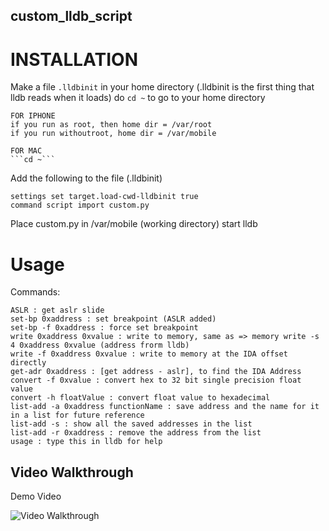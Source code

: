 ## custom_lldb_script

# INSTALLATION

Make a file ```.lldbinit``` in your home directory (.lldbinit is the first thing that lldb reads when it loads) do ```cd ~``` to go to your home directory
	
	FOR IPHONE
	if you run as root, then home dir = /var/root
	if you run withoutroot, home dir = /var/mobile
	
	FOR MAC
	```cd ~```
	
	
Add the following to the file (.lldbinit) 

	settings set target.load-cwd-lldbinit true
	command script import custom.py
	
	
Place custom.py in /var/mobile (working directory)
start lldb

# Usage
Commands:
	
	ASLR : get aslr slide
	set-bp 0xaddress : set breakpoint (ASLR added)
	set-bp -f 0xaddress : force set breakpoint
	write 0xaddress 0xvalue : write to memory, same as => memory write -s 4 0xaddress 0xvalue (address frorm lldb)
	write -f 0xaddress 0xvalue : write to memory at the IDA offset directly
	get-adr 0xaddress : [get address - aslr], to find the IDA Address
	convert -f 0xvalue : convert hex to 32 bit single precision float value
	convert -h floatValue : convert float value to hexadecimal
	list-add -a 0xaddress functionName : save address and the name for it in a list for future reference 
	list-add -s : show all the saved addresses in the list
	list-add -r 0xaddress : remove the address from the list
	usage : type this in lldb for help


## Video Walkthrough

Demo Video

<img src='https://media.giphy.com/media/OO2FmCV9okkbBotVqj/giphy.gif' title='Test' width='' alt='Video Walkthrough' />
